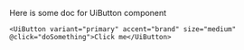 Here is some doc for UiButton component

```vue-template
<UiButton variant="primary" accent="brand" size="medium" @click="doSomething">Click me</UiButton>
```
